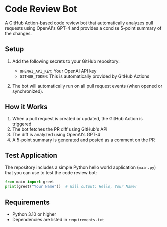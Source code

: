 # Code Review Bot

A GitHub Action-based code review bot that automatically analyzes pull requests using OpenAI's GPT-4 and provides a concise 5-point summary of the changes.

## Setup

1. Add the following secrets to your GitHub repository:
   - `OPENAI_API_KEY`: Your OpenAI API key
   - `GITHUB_TOKEN`: This is automatically provided by GitHub Actions

2. The bot will automatically run on all pull request events (when opened or synchronized).

## How it Works

1. When a pull request is created or updated, the GitHub Action is triggered
2. The bot fetches the PR diff using GitHub's API
3. The diff is analyzed using OpenAI's GPT-4
4. A 5-point summary is generated and posted as a comment on the PR

## Test Application

The repository includes a simple Python hello world application (`main.py`) that you can use to test the code review bot:

```python
from main import greet
print(greet("Your Name"))  # Will output: Hello, Your Name!
```

## Requirements

- Python 3.10 or higher
- Dependencies are listed in `requirements.txt`
